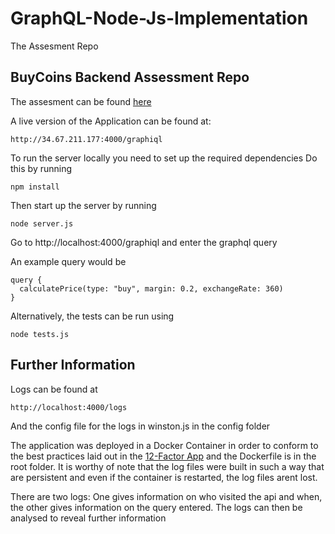 # GraphQL-Node-Js-Implementation
The Assesment Repo

## BuyCoins Backend Assessment Repo
The assesment can be found [here](https://www.notion.so/Challenges-dd89b4b620ff48868892764d035f6330)

A live version of the Application can be found at:
```
http://34.67.211.177:4000/graphiql
```
To run the server locally you need to set up the required dependencies
Do this by running
```
npm install
```
Then start up the server by running 
```
node server.js
```
Go to http://localhost:4000/graphiql and enter the graphql query 

An example query would be 

```
query {
  calculatePrice(type: "buy", margin: 0.2, exchangeRate: 360)
}

```
Alternatively, the tests can be run using

```
node tests.js

```

## Further Information
Logs can be found at 
```
http://localhost:4000/logs
```
And the config file for the logs in winston.js in the config folder

The application was deployed in a Docker Container in order to conform to the best practices laid out in the [12-Factor App](https://12factor.net/) and the Dockerfile is in the root folder. It is worthy of note that the log files were built in such a way that are persistent and even if the container is restarted, the log files arent lost.

There are two logs: One gives information on who visited the api and when, the other gives information on the query entered. The logs can then be analysed to reveal further information
